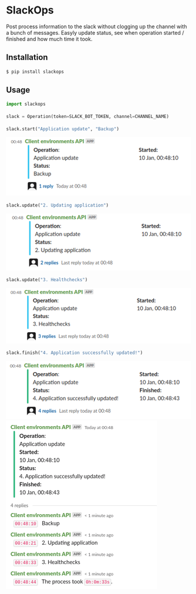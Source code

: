 # SlackOps
Post process information to the slack without clogging up the channel with a bunch of messages. Easyly update status, see when operation started / finished and how much time it took.

## Installation
```bash
$ pip install slackops
```
## Usage
```python
import slackops

slack = Operation(token=SLACK_BOT_TOKEN, channel=CHANNEL_NAME)

slack.start("Application update", "Backup")
```
![Screenshot](/docs/images/1-start.png)

```python
slack.update("2. Updating application")
```
![Screenshot](/docs/images/2-update.png)

```python
slack.update("3. Healthchecks")
```
![Screenshot](/docs/images/3-update.png)

```python
slack.finish("4. Application successfully updated!")
```
![Screenshot](/docs/images/4-finish.png)
![Screenshot](/docs/images/5-thread-messages.png)